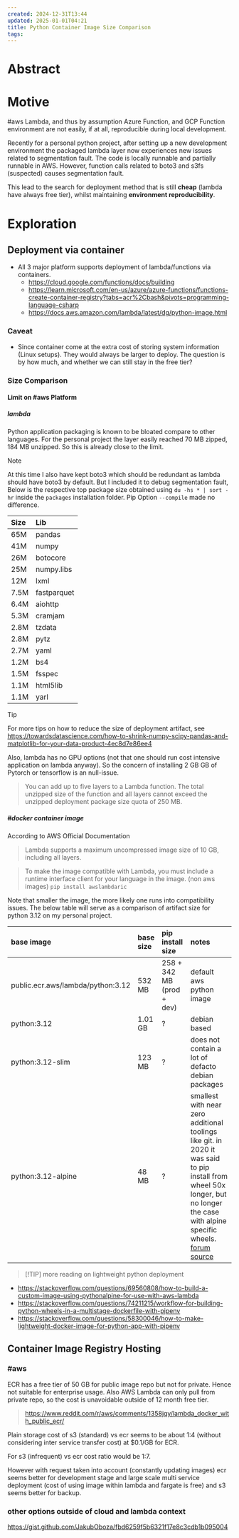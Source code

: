 ```yaml
---
created: 2024-12-31T13:44
updated: 2025-01-01T04:21
title: Python Container Image Size Comparison
tags: 
---
```

# Abstract


# Motive

#aws Lambda, and thus by assumption Azure Function, and GCP Function environment are not easily, if at all, reproducible during local development. 

Recently for a personal python project, after setting up a new development environment the packaged lambda layer now experiences new issues related to segmentation fault. The code is locally runnable and partially runnable in AWS. However, function calls related to boto3 and s3fs (suspected) causes segmentation fault. 

This lead to the search for deployment method that is still **cheap** (lambda have always free tier), whilst maintaining **environment reproducibility**.

# Exploration

## Deployment via container
- All 3 major platform supports deployment of lambda/functions via containers. 
	- https://cloud.google.com/functions/docs/building
	- https://learn.microsoft.com/en-us/azure/azure-functions/functions-create-container-registry?tabs=acr%2Cbash&pivots=programming-language-csharp
	- https://docs.aws.amazon.com/lambda/latest/dg/python-image.html
### Caveat
- Since container come at the extra cost of storing system information (Linux setups). They would always be larger to deploy. The question is by how much, and whether we can still stay in the free tier?

### Size Comparison
#### Limit on #aws Platform
##### lambda 
Python application packaging is known to be bloated compare to other languages. For the personal project the layer easily reached 70 MB zipped, 184 MB unzipped. So this is already close to the limit. 
> [!NOTE]
> At this time I also have kept boto3 which should be redundant as lambda should have boto3 by default. But I included it to debug segmentation fault, Below is the respective top package size obtained using `du -hs * | sort -hr` inside the `packages` installation folder. Pip Option `--compile` made no difference.

| Size | Lib         |
| :--- | :---------- |
| 65M  | pandas      |
| 41M  | numpy       |
| 26M  | botocore    |
| 25M  | numpy.libs  |
| 12M  | lxml        |
| 7.5M | fastparquet |
| 6.4M | aiohttp     |
| 5.3M | cramjam     |
| 2.8M | tzdata      |
| 2.8M | pytz        |
| 2.7M | yaml        |
| 1.2M | bs4         |
| 1.5M | fsspec      |
| 1.1M | html5lib    |
| 1.1M | yarl        |

> [!TIP]
> For more tips  on how to reduce the size of deployment artifact, see https://towardsdatascience.com/how-to-shrink-numpy-scipy-pandas-and-matplotlib-for-your-data-product-4ec8d7e86ee4

Also, lambda has no GPU options (not that one should run cost intensive application on lambda anyway). So the concern of installing 2 GB GB of Pytorch or tensorflow is an null-issue.

> You can add up to five layers to a Lambda function. The total unzipped size of the function and all layers cannot exceed the unzipped deployment package size quota of 250 MB.

##### #docker container image

According to AWS Official Documentation
> Lambda supports a maximum uncompressed image size of 10 GB, including all layers.

> To make the image compatible with Lambda, you must include a runtime interface client for your language in the image. (non aws images)
> `pip install awslambdaric`

Note that smaller the image, the more likely one runs into compatibility issues. The below table will serve as a comparison of artifact size for python 3.12 on my personal project.

| base image                        | base size | pip install size          | notes|
| :-------------------------------- | :-------- | :------------------------ | :-----------------------|
| public.ecr.aws/lambda/python:3.12 | 532 MB    | 258 + 342 MB (prod + dev) | default aws python image                             |
| python:3.12                       | 1.01 GB   | ?                         | debian based |
| python:3.12-slim                  | 123 MB    |?   | does not contain a lot of defacto debian packages |
| python:3.12-alpine                | 48 MB     | ?                         | smallest with near zero additional toolings like git. in 2020 it was said to pip install from wheel 50x longer, but no longer the case with alpine specific wheels. [forum source ](https://news.ycombinator.com/item?id=38798233) |

> [!TIP] more reading on lightweight python deployment
- https://stackoverflow.com/questions/69560808/how-to-build-a-custom-image-using-pythonalpine-for-use-with-aws-lambda
- https://stackoverflow.com/questions/74211215/workflow-for-building-python-wheels-in-a-multistage-dockerfile-with-pipenv
- https://stackoverflow.com/questions/58300046/how-to-make-lightweight-docker-image-for-python-app-with-pipenv


## Container Image Registry Hosting

### #aws

ECR has a free tier of 50 GB for public image repo but not for private. Hence not suitable for enterprise usage. Also AWS Lambda can only pull from private repo, so the cost is unavoidable outside of 12 month free tier. 
> https://www.reddit.com/r/aws/comments/1358jqy/lambda_docker_with_public_ecr/

Plain storage cost of s3 (standard) vs ecr seems to be about 1:4 (without considering inter service transfer cost) at $0.1/GB for ECR.

For s3 (infrequent) vs ecr cost ratio would be 1:7.

However with request taken into account (constantly updating images) ecr seems better for development stage and large scale multi service deployment (cost of using image within lambda and fargate is free) and s3 seems better for backup.


### other options outside of cloud and lambda context
https://gist.github.com/JakubOboza/fbd6259f5b6321f17e8c3cdb1b095004
